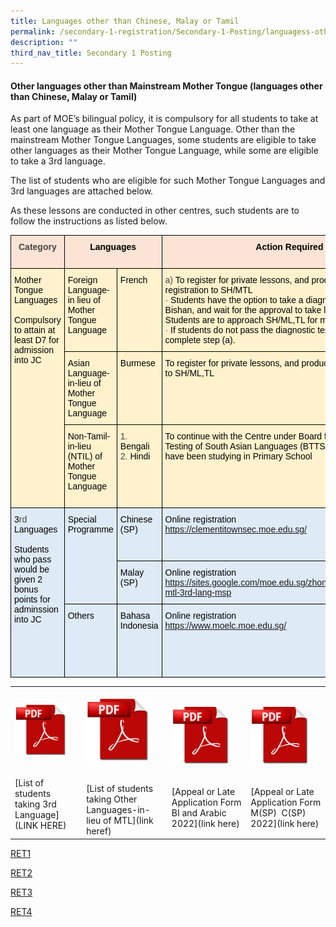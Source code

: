 ```yaml
---
title: Languages other than Chinese, Malay or Tamil
permalink: /secondary-1-registration/Secondary-1-Posting/languagess-other-than-chinese-malay-or-tamil
description: ""
third_nav_title: Secondary 1 Posting
---
```

#### Other languages other than Mainstream Mother Tongue (languages other than Chinese, Malay or Tamil)

As part of MOE’s bilingual policy, it is compulsory for all students to take at least one language as their Mother Tongue Language. Other than the mainstream Mother Tongue Languages, some students are eligible to take other languages as their Mother Tongue Language, while some are eligible to take a 3rd language.

The list of students who are eligible for such Mother Tongue Languages and 3rd languages are attached below.

As these lessons are conducted in other centres, such students are to follow the instructions as listed below.

<table style="border-collapse:collapse;border-spacing:0" class="tg"><thead><tr><th style="background-color:#FBE4D5;border-color:#000000;border-style:solid;border-width:1px;color:#454545;font-family:Arial, sans-serif;font-size:14px;font-weight:bold;overflow:hidden;padding:10px 5px;text-align:center;vertical-align:top;word-break:normal">Category</th><th style="background-color:#FBE4D5;border-color:#000000;border-style:solid;border-width:1px;color:#454545;font-family:Arial, sans-serif;font-size:14px;font-weight:bold;overflow:hidden;padding:10px 5px;text-align:center;vertical-align:top;word-break:normal" colspan="2"><span style="color:black">Languages</span></th><th style="background-color:#FBE4D5;border-color:#000000;border-style:solid;border-width:1px;color:#454545;font-family:Arial, sans-serif;font-size:14px;font-weight:bold;overflow:hidden;padding:10px 5px;text-align:center;vertical-align:top;word-break:normal"><span style="color:black">Action Required</span></th><th style="background-color:#FBE4D5;border-color:black;border-style:solid;border-width:1px;color:#454545;font-family:Arial, sans-serif;font-size:14px;font-weight:bold;overflow:hidden;padding:10px 5px;text-align:center;vertical-align:top;word-break:normal"><span style="color:black">Lesson Venue</span></th><th style="background-color:#FBE4D5;border-color:black;border-style:solid;border-width:1px;color:#454545;font-family:Arial, sans-serif;font-size:14px;font-weight:bold;overflow:hidden;padding:10px 5px;text-align:center;vertical-align:top;word-break:normal"><span style="color:black">Deadline</span></th></tr></thead><tbody><tr><td style="background-color:#FFF2CC;border-color:black;border-style:solid;border-width:1px;color:#454545;font-family:Arial, sans-serif;font-size:14px;overflow:hidden;padding:10px 5px;text-align:left;vertical-align:top;word-break:normal" rowspan="3"><span style="color:black">Mother Tongue Languages</span><br> <br><span style="color:black">Compulsory to attain at least D7 for admission into JC</span></td><td style="background-color:#FFF2CC;border-color:black;border-style:solid;border-width:1px;color:#454545;font-family:Arial, sans-serif;font-size:14px;overflow:hidden;padding:10px 5px;text-align:left;vertical-align:top;word-break:normal"><span style="color:black">Foreign Language-in lieu of Mother Tongue Language</span></td><td style="background-color:#FFF2CC;border-color:black;border-style:solid;border-width:1px;color:#454545;font-family:Arial, sans-serif;font-size:14px;overflow:hidden;padding:10px 5px;text-align:left;vertical-align:top;word-break:normal"><span style="color:black">French</span><br> </td><td style="background-color:#FFF2CC;border-color:black;border-style:solid;border-width:1px;color:#454545;font-family:Arial, sans-serif;font-size:14px;overflow:hidden;padding:10px 5px;text-align:left;vertical-align:top;word-break:normal">a)       <span style="color:black">To register for private lessons, and produce proof of registration to SH/MTL</span><br>·         <span style="color:black">Students have the option to take a diagnostic test at MOELC, Bishan, and wait for the approval to take lessons at MOELC. Students are to approach SH/ML,TL for more information.</span><br>·         <span style="color:black">If students do not pass the diagnostic test, they would have to complete step (a).</span></td><td style="background-color:#FFF2CC;border-color:black;border-style:solid;border-width:1px;color:#454545;font-family:Arial, sans-serif;font-size:14px;overflow:hidden;padding:10px 5px;text-align:left;vertical-align:top;word-break:normal"><span style="color:black">Chosen private institution</span></td><td style="background-color:#FFF2CC;border-color:black;border-style:solid;border-width:1px;color:#454545;font-family:Arial, sans-serif;font-size:14px;overflow:hidden;padding:10px 5px;text-align:left;vertical-align:top;word-break:normal"><span style="color:black">By end of January 2022</span></td></tr><tr><td style="background-color:#FFF2CC;border-color:black;border-style:solid;border-width:1px;color:#454545;font-family:Arial, sans-serif;font-size:14px;overflow:hidden;padding:10px 5px;text-align:left;vertical-align:top;word-break:normal"><span style="color:black">Asian Language-in-lieu of Mother Tongue Language</span><br> </td><td style="background-color:#FFF2CC;border-color:black;border-style:solid;border-width:1px;color:#454545;font-family:Arial, sans-serif;font-size:14px;overflow:hidden;padding:10px 5px;text-align:left;vertical-align:top;word-break:normal"><span style="color:black">Burmese</span><br> </td><td style="background-color:#FFF2CC;border-color:black;border-style:solid;border-width:1px;color:#454545;font-family:Arial, sans-serif;font-size:14px;overflow:hidden;padding:10px 5px;text-align:left;vertical-align:top;word-break:normal"><span style="color:black">To register for private lessons, and produce proof of registration to SH/ML,TL</span></td><td style="background-color:#FFF2CC;border-color:black;border-style:solid;border-width:1px;color:#454545;font-family:Arial, sans-serif;font-size:14px;overflow:hidden;padding:10px 5px;text-align:left;vertical-align:top;word-break:normal"><span style="color:black">Chosen private institution</span></td><td style="background-color:#FFF2CC;border-color:black;border-style:solid;border-width:1px;color:#454545;font-family:Arial, sans-serif;font-size:14px;overflow:hidden;padding:10px 5px;text-align:left;vertical-align:top;word-break:normal"><span style="color:black">By end of January 2022</span></td></tr><tr><td style="background-color:#FFF2CC;border-color:black;border-style:solid;border-width:1px;color:#454545;font-family:Arial, sans-serif;font-size:14px;overflow:hidden;padding:10px 5px;text-align:left;vertical-align:top;word-break:normal"><span style="color:black">Non-Tamil-in-lieu (NTIL) of Mother Tongue Language</span></td><td style="background-color:#FFF2CC;border-color:black;border-style:solid;border-width:1px;color:#454545;font-family:Arial, sans-serif;font-size:14px;overflow:hidden;padding:10px 5px;text-align:left;vertical-align:top;word-break:normal"><span style="color:#454545">1.</span>             <span style="color:black">Bengali</span><br><span style="color:#454545">2.</span>             <span style="color:black">Hindi</span><br> </td><td style="background-color:#FFF2CC;border-color:black;border-style:solid;border-width:1px;color:#454545;font-family:Arial, sans-serif;font-size:14px;overflow:hidden;padding:10px 5px;text-align:left;vertical-align:top;word-break:normal"><span style="color:black">To continue with the Centre under Board for the Teaching &amp; Testing of South Asian Languages (BTTSAL) where students have been studying in Primary School</span></td><td style="background-color:#FFF2CC;border-color:black;border-style:solid;border-width:1px;color:#454545;font-family:Arial, sans-serif;font-size:14px;overflow:hidden;padding:10px 5px;text-align:left;vertical-align:top;word-break:normal"><span style="color:black">Respective BTTSAL Centre</span><br><span style="color:black">(students would already be familiar)</span></td><td style="background-color:#FFF2CC;border-color:black;border-style:solid;border-width:1px;color:#454545;font-family:Arial, sans-serif;font-size:14px;overflow:hidden;padding:10px 5px;text-align:left;vertical-align:top;word-break:normal"><span style="color:black">On going</span></td></tr><tr><td style="background-color:#DEEAF6;border-color:black;border-style:solid;border-width:1px;color:#454545;font-family:Arial, sans-serif;font-size:14px;overflow:hidden;padding:10px 5px;text-align:left;vertical-align:top;word-break:normal" rowspan="3"><span style="color:black">3</span>rd <span style="color:black">Languages</span><br> <br><span style="color:black">Students who pass would be given 2 bonus points for adminssion into JC</span><br> </td><td style="background-color:#DEEAF6;border-color:black;border-style:solid;border-width:1px;color:#454545;font-family:Arial, sans-serif;font-size:14px;overflow:hidden;padding:10px 5px;text-align:left;vertical-align:top;word-break:normal" rowspan="2"><span style="color:black">Special Programme</span></td><td style="background-color:#DEEAF6;border-color:black;border-style:solid;border-width:1px;color:#454545;font-family:Arial, sans-serif;font-size:14px;overflow:hidden;padding:10px 5px;text-align:left;vertical-align:top;word-break:normal"><span style="color:black">Chinese (SP)</span></td><td style="background-color:#DEEAF6;border-color:black;border-style:solid;border-width:1px;color:#454545;font-family:Arial, sans-serif;font-size:14px;overflow:hidden;padding:10px 5px;text-align:left;vertical-align:top;word-break:normal"><span style="color:black">Online registration</span><br><a href="https://clementitownsec.moe.edu.sg/">https://clementitownsec.moe.edu.sg/</a><br> </td><td style="background-color:#DEEAF6;border-color:black;border-style:solid;border-width:1px;color:#454545;font-family:Arial, sans-serif;font-size:14px;overflow:hidden;padding:10px 5px;text-align:left;vertical-align:top;word-break:normal"><span style="color:black">Clementi Town Secondary School</span></td><td style="background-color:#DEEAF6;border-color:black;border-style:solid;border-width:1px;color:#454545;font-family:Arial, sans-serif;font-size:14px;overflow:hidden;padding:10px 5px;text-align:left;vertical-align:top;word-break:normal"><span style="color:black">6 Jan 2022</span><br> </td></tr><tr><td style="background-color:#DEEAF6;border-color:black;border-style:solid;border-width:1px;color:#454545;font-family:Arial, sans-serif;font-size:14px;overflow:hidden;padding:10px 5px;text-align:left;vertical-align:top;word-break:normal"><span style="color:black">Malay (SP)</span></td><td style="background-color:#DEEAF6;border-color:black;border-style:solid;border-width:1px;color:#454545;font-family:Arial, sans-serif;font-size:14px;overflow:hidden;padding:10px 5px;text-align:left;vertical-align:top;word-break:normal"><span style="color:black">Online registration</span><br><a href="https://sites.google.com/moe.edu.sg/zhonghuasec12022/higher-mtl-3rd-lang-msp">https://sites.google.com/moe.edu.sg/zhonghuasec12022/higher-mtl-3rd-lang-msp</a><br> </td><td style="background-color:#DEEAF6;border-color:black;border-style:solid;border-width:1px;color:#454545;font-family:Arial, sans-serif;font-size:14px;overflow:hidden;padding:10px 5px;text-align:left;vertical-align:top;word-break:normal"><span style="color:black">Zhong Hua Secondary School</span></td><td style="background-color:#DEEAF6;border-color:black;border-style:solid;border-width:1px;color:#454545;font-family:Arial, sans-serif;font-size:14px;overflow:hidden;padding:10px 5px;text-align:left;vertical-align:top;word-break:normal"><span style="color:black">6 Jan 2022</span></td></tr><tr><td style="background-color:#DEEAF6;border-color:black;border-style:solid;border-width:1px;color:#454545;font-family:Arial, sans-serif;font-size:14px;overflow:hidden;padding:10px 5px;text-align:left;vertical-align:top;word-break:normal"><span style="color:black">Others</span></td><td style="background-color:#DEEAF6;border-color:black;border-style:solid;border-width:1px;color:#454545;font-family:Arial, sans-serif;font-size:14px;overflow:hidden;padding:10px 5px;text-align:left;vertical-align:top;word-break:normal"><span style="color:black">Bahasa Indonesia</span><br> </td><td style="background-color:#DEEAF6;border-color:black;border-style:solid;border-width:1px;color:#454545;font-family:Arial, sans-serif;font-size:14px;overflow:hidden;padding:10px 5px;text-align:left;vertical-align:top;word-break:normal"><span style="color:black">Online registration</span><br><a href="https://www.moelc.moe.edu.sg/">https://www.moelc.moe.edu.sg/</a></td><td style="background-color:#DEEAF6;border-color:black;border-style:solid;border-width:1px;color:#454545;font-family:Arial, sans-serif;font-size:14px;overflow:hidden;padding:10px 5px;text-align:left;vertical-align:top;word-break:normal">Ministry of Education Language Centre (MOELC) , Bishan</td><td style="background-color:#DEEAF6;border-color:black;border-style:solid;border-width:1px;color:#454545;font-family:Arial, sans-serif;font-size:14px;overflow:hidden;padding:10px 5px;text-align:left;vertical-align:top;word-break:normal"><span style="color:black">6 Jan 2022</span></td></tr></tbody></table>

|  	|  	|  	|  	|
|---	|---	|---	|---	|
| <p><a href="web"><img style="width:85%" src="/images/pdflogo.png"> </a></p> <br> [List of students taking 3rd Language](LINK HERE) 	| <p><a href="web"><img style="width:85%" src="/images/pdflogo.png"> </a></p> <br> [List of students taking Other Languages-in-lieu of MTL](link heref)	| <p><a href="web"><img style="width:85%" src="/images/pdflogo.png"> </a></p> <br>[Appeal or Late Application Form BI and Arabic 2022](link here)	|  <p><a href="web"><img style="width:85%" src="/images/pdflogo.png"> </a></p> <br>[Appeal or Late Application Form M(SP)  C(SP) 2022](link here)	|


[RET1](/files/List%20of%20students%20taking%203rd%20Language.pdf)

[RET2](/files/LIST2.pdf)

[RET3](/files/Appeal%20or%20Late%20Application%20Form_%20BI%20and%20Arabic%202022.pdf)

[RET4](/files/APPEAL2.pdf)